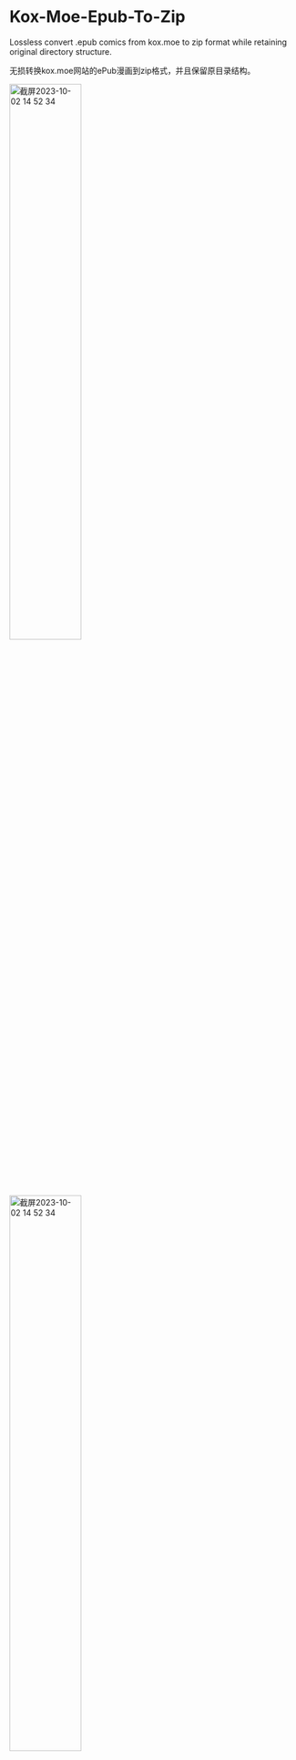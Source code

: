 # Kox-Moe-Epub-To-Zip
Lossless convert .epub comics from kox.moe to zip format while retaining original directory structure.

无损转换kox.moe网站的ePub漫画到zip格式，并且保留原目录结构。

<img width="50%" alt="截屏2023-10-02 14 52 34" src="https://github.com/Dean-Zheng/Kox-Moe-Epub-To-Zip/assets/23289381/320a749f-3450-4f19-9bfd-0b8969e6b234"/> <img width="50%" alt="截屏2023-10-02 14 52 34" src="https://github.com/Dean-Zheng/Kox-Moe-Epub-To-Zip/assets/23289381/e858a6ee-eb66-4016-aeeb-c48f2da0702b"/>

## 使用指引
1. 安装Python环境
2. cd到项目路径下
3. 设置Python解释器（建议设置Virtualenv）
4. $ pip install -r requirements.txt
